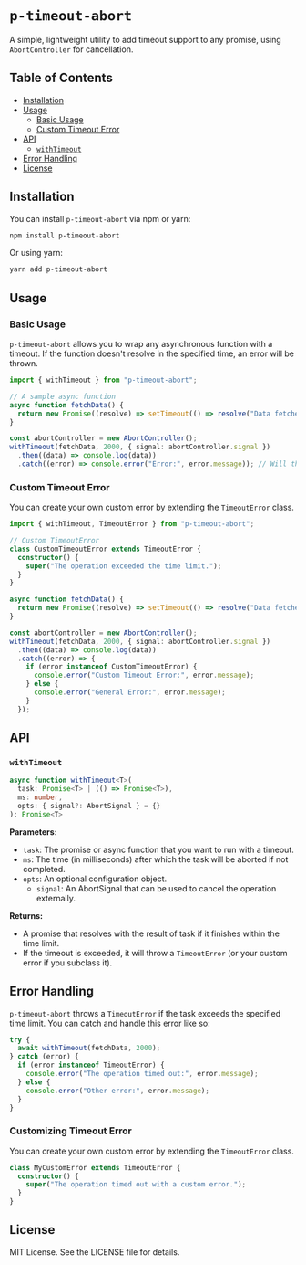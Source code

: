 # `p-timeout-abort`

A simple, lightweight utility to add timeout support to any promise, using `AbortController` for cancellation.

## Table of Contents
- [Installation](#installation)
- [Usage](#usage)
  - [Basic Usage](#basic-usage)
  - [Custom Timeout Error](#custom-timeout-error)
- [API](#api)
  - [`withTimeout`](#withtimeout)
- [Error Handling](#error-handling)
- [License](#license)

## Installation

You can install `p-timeout-abort` via npm or yarn:

```bash
npm install p-timeout-abort
```

Or using yarn:

```bash
yarn add p-timeout-abort
```

## Usage

### Basic Usage

`p-timeout-abort` allows you to wrap any asynchronous function with a timeout. If the function doesn't resolve in the specified time, an error will be thrown.

```ts
import { withTimeout } from "p-timeout-abort";

// A sample async function
async function fetchData() {
  return new Promise((resolve) => setTimeout(() => resolve("Data fetched!"), 3000));
}

const abortController = new AbortController();
withTimeout(fetchData, 2000, { signal: abortController.signal })
  .then((data) => console.log(data))
  .catch((error) => console.error("Error:", error.message)); // Will throw TimeoutError after 2 seconds
```

### Custom Timeout Error

You can create your own custom error by extending the `TimeoutError` class.

```ts
import { withTimeout, TimeoutError } from "p-timeout-abort";

// Custom TimeoutError
class CustomTimeoutError extends TimeoutError {
  constructor() {
    super("The operation exceeded the time limit.");
  }
}

async function fetchData() {
  return new Promise((resolve) => setTimeout(() => resolve("Data fetched!"), 3000));
}

const abortController = new AbortController();
withTimeout(fetchData, 2000, { signal: abortController.signal })
  .then((data) => console.log(data))
  .catch((error) => {
    if (error instanceof CustomTimeoutError) {
      console.error("Custom Timeout Error:", error.message);
    } else {
      console.error("General Error:", error.message);
    }
  });
```

## API

### `withTimeout`

```ts
async function withTimeout<T>(
  task: Promise<T> | (() => Promise<T>),
  ms: number,
  opts: { signal?: AbortSignal } = {}
): Promise<T>
```

**Parameters:**
- `task`: The promise or async function that you want to run with a timeout.
- `ms`: The time (in milliseconds) after which the task will be aborted if not completed.
- `opts`: An optional configuration object.
  - `signal`: An AbortSignal that can be used to cancel the operation externally.

**Returns:**
- A promise that resolves with the result of task if it finishes within the time limit.
- If the timeout is exceeded, it will throw a `TimeoutError` (or your custom error if you subclass it).

## Error Handling

`p-timeout-abort` throws a `TimeoutError` if the task exceeds the specified time limit.
You can catch and handle this error like so:

```ts
try {
  await withTimeout(fetchData, 2000);
} catch (error) {
  if (error instanceof TimeoutError) {
    console.error("The operation timed out:", error.message);
  } else {
    console.error("Other error:", error.message);
  }
}
```

### Customizing Timeout Error

You can create your own custom error by extending the `TimeoutError` class.

```ts
class MyCustomError extends TimeoutError {
  constructor() {
    super("The operation timed out with a custom error.");
  }
}
```

## License

MIT License. See the LICENSE file for details.

